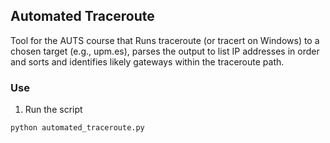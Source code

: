 ## Automated Traceroute

Tool for the AUTS course that Runs traceroute (or tracert on Windows) to a chosen target (e.g., upm.es), parses the output to list IP addresses in order and sorts and identifies likely gateways within the traceroute path.

### Use

1. Run the script

```sh
python automated_traceroute.py
```
